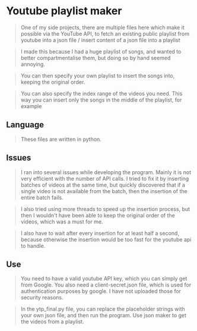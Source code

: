 # Youtube playlist maker
>One of my side projects, there are multiple files here which make it possible via the YouTube API, to fetch an existing public playlist from youtube into a json file / insert content of a json file into a playlist

>I made this because I had a huge playlist of songs, and wanted to better compartmentalise them, but doing so by hand seemed annoying.

>You can then specify your own playlist to insert the songs into, keeping the original order.

>You can also specify the index range of the videos you need. This way you can insert only the songs in the middle of the playlist, for example

## Language
>These files are written in python.

## Issues
>I ran into several issues while developing the program. Mainly it is not very efficient with the number of API calls. I tried to fix it by inserting batches of videos at the same time, but quickly discovered that if a single video is not available from the batch, then the insertion of the entire batch fails.

>I also tried using more threads to speed up the insertion process, but then I wouldn't have been able to keep the original order of the videos, which was a must for me.

>I also have to wait after every insertion for at least half a second, because otherwise the insertion would be too fast for the youtube api to handle.

## Use
>You need to have a valid youtube API key, which you can simply get from Google. You also need a client-secret.json file, which is used for authentication purposes by google. I have not uploaded those for security reasons.

>In the ytp_final.py file, you can replace the placeholder strings with your own json file, and then run the program. Use json maker to get the videos from a playlist.
